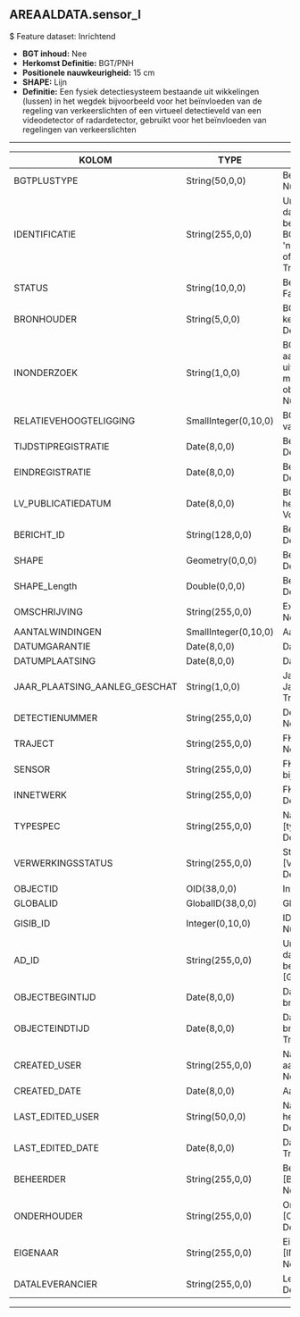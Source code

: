 ## AREAALDATA.sensor_l

$ Feature dataset: Inrichtend


* __BGT inhoud:__ Nee
* __Herkomst Definitie:__ BGT/PNH
* __Positionele nauwkeurigheid:__ 15 cm 
* __SHAPE:__ Lijn
* __Definitie:__ Een fysiek detectiesysteem bestaande uit wikkelingen (lussen) in het wegdek bijvoorbeeld voor het beïnvloeden van de regeling van verkeerslichten of een virtueel detectieveld van een videodetector of radardetector, gebruikt voor het beïnvloeden van regelingen van verkeerslichten


***

|KOLOM                             |TYPE          	      |DEFINITIE|
|------                          	|----                 |-----    |
|BGTPLUSTYPE                         |String(50,0,0)      |Beschrijving - keuzelijst [typeSNSLijn] Nullable: False Default: None|
|IDENTIFICATIE                       |String(255,0,0)     |Uniek identificatienummer voor het object dat onveranderlijk is zolang het object bestaat: bevat indien van toepassing BGT/IMKL ID in format 'nl.imgeo/imkl.bronhouderscode.LokaalID' of anders: '00000'.LokaalID - Nullable: True Default: None|
|STATUS                              |String(10,0,0)      |Beschrijving - keuzelijst [status] Nullable: False Default: :bestaand|
|BRONHOUDER                          |String(5,0,0)       |BGT, De bronhoudercode van het object, keuzelijst [bronhouder] - Nullable: False Default: None|
|INONDERZOEK                         |String(1,0,0)       |BGT, Een aanduiding waarmee wordt aangegeven dat een onderzoek wordt uitgevoerd naar de juistheid van een of meer gegevens van het betreffende object: Ja/Nee, keuzelijst [jaNee] Nullable: False Default: N|
|RELATIEVEHOOGTELIGGING              |SmallInteger(0,10,0)|BGT, Aanduiding voor de relatieve hoogte van het object - Nullable: False Default: 0|
|TIJDSTIPREGISTRATIE                 |Date(8,0,0)         |Beschrijving - keuzelijst [] Nullable: True Default: None|
|EINDREGISTRATIE                     |Date(8,0,0)         |Beschrijving - keuzelijst [] Nullable: True Default: None|
|LV_PUBLICATIEDATUM                  |Date(8,0,0)         |BGT, Tijdstip waarop deze instantie van het object is opgenomen in de Landelijke Voorziening - Nullable: True|
|BERICHT_ID                          |String(128,0,0)     |Beschrijving - keuzelijst [] Nullable: True Default: None|
|SHAPE                               |Geometry(0,0,0)     |Beschrijving: - keuzelijst [] Nullable: True Default: None|
|SHAPE_Length                        |Double(0,0,0)       |Beschrijving: - keuzelijst [] Nullable: True Default: None|
|OMSCHRIJVING                        |String(255,0,0)     |Extra toelichting - Nullable: True Default: None|
|AANTALWINDINGEN                     |SmallInteger(0,10,0)|Aantal windingen - Nullable: True|
|DATUMGARANTIE                       |Date(8,0,0)         |Datum garantie - Nullable: True|
|DATUMPLAATSING                      |Date(8,0,0)         |Datum plaatsing - Nullable: True|
|JAAR_PLAATSING_AANLEG_GESCHAT       |String(1,0,0)       |Jaar plaatsing of aanleg is geschat: Ja/Nee (keuzelijst [jaNee] - Nullable: True Default: N|
|DETECTIENUMMER                      |String(255,0,0)     |Detectie nummer - Nullable: True Default: None|
|TRAJECT                             |String(255,0,0)     |FK naar traject_v - Nullable: True Default: None|
|SENSOR                              |String(255,0,0)     |FK naar sensor_p - Detectie behorende bij de lus - Nullable: True Default: None|
|INNETWERK                           |String(255,0,0)     |FK naar utiliteitsNet_tbl - Nullable: True Default: None|
|TYPESPEC                            |String(255,0,0)     |Nadere typering van het object, keuzelijst [typeSpecSNSLijn] - Nullable: True Default: None|
|VERWERKINGSSTATUS                   |String(255,0,0)     |Status van de gegevens, keuzelijst [VERWERKINGSSTATUS] - Nullable: False Default: Nieuwl|
|OBJECTID                            |OID(38,0,0)         |Interne ID ArcGIS - Nullable: False|
|GLOBALID                            |GlobalID(38,0,0)    |Global Unique Identifier - Nullable: False|
|GISIB_ID                            |Integer(0,10,0)     |ID beheer openbare ruimte (GISIB) - Nullable: True|
|AD_ID                               |String(255,0,0)     |Uniek identificatienummer voor het object dat onveranderlijk is zolang het object bestaat in Areaaldata: in format 'AD.[GUID]' - Nullable: False Default: None|
|OBJECTBEGINTIJD                     |Date(8,0,0)         |Datum waarop het object bij de bronhouder is ontstaan - Nullable: True|
|OBJECTEINDTIJD                      |Date(8,0,0)         |Datum waarop het object bij de bronhouder niet meer geldig is - Nullable: True|
|CREATED_USER                        |String(255,0,0)     |Naam van gebruiker die de rij heeft aangemaakt - Nullable: True Default: None|
|CREATED_DATE                        |Date(8,0,0)         |Aanmaakdatum - Nullable: True|
|LAST_EDITED_USER                    |String(50,0,0)      |Naam van gebruiker die de laatste mutatie heeft doorgevoerd - Nullable: True Default: None|
|LAST_EDITED_DATE                    |Date(8,0,0)         |Datum van de laatste mutatie - Nullable: True|
|BEHEERDER                           |String(255,0,0)     |Beheerder van het object, keuzelijst [BEHEERDER] - Nullable: True Default: None|
|ONDERHOUDER                         |String(255,0,0)     |Onderhouder van het object, keuzelijst [ONDERHOUDER] - Nullable: True Default: None|
|EIGENAAR                            |String(255,0,0)     |Eigenaar van het object, keuzelijst [INSTANTIE] - Nullable: True Default: None|
|DATALEVERANCIER                     |String(255,0,0)     |Leverancier van de data - Nullable: True Default: None|

***
